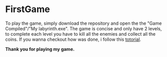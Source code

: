 # FirstGame

To play the game, simply download the repository and open the the "Game Compiled"/"My labyrinth.exe".
The game is concise and only have 2 levels, to complete each level you have to kill all the enemies and collect all the coins.
If you wanna checkout how was done, i follow this [totorial](https://youtube.com/playlist?list=PLrnPJCHvNZuB5ATsJZLKX3AW4V9XaIV9b).

**Thank you for playing my game.**
